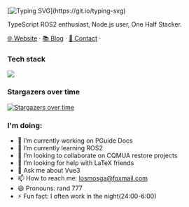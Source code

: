 [![Typing SVG](https://readme-typing-svg.demolab.com?font=JetBrains+Mono&duration=2000&pause=300&color=10F749&background=ED36FF00&multiline=true&repeat=false&width=450&height=100&lines=echo+hello......done;Hello%2C+I'm+rand777.;Glad+to+see+you+here.)](https://git.io/typing-svg)

TypeScript ROS2 enthusiast, Node.js user, One Half Stacker.

[🌐 Website](https://www.rand777.me) · [📚 Blog](https://rand777.me/blog) · [📇 Contact](mailto:losmosga@foxmail.com) ·


### Tech stack

<img src="https://skillicons.dev/icons?i=ts,nodejs,deno,react,vue,solidjs,astro,windicss,nextjs,nuxtjs,nestjs,electron,tauri,rust">

### Stargazers over time

[![Stargazers over time](https://starchart.cc/AutoMQ/automq.svg?background=%2378da8242&axis=%23ffffff&line=%2363ffdd)](https://starchart.cc/AutoMQ/automq)

### I'm doing:

- 🔭 I’m currently working on PGuide Docs
- 🌱 I’m currently learning ROS2
- 👯 I’m looking to collaborate on CQMUA restore projects
- 🤔 I’m looking for help with LaTeX friends
- 💬 Ask me about Vue3
- 📫 How to reach me: losmosga@foxmail.com
- 😄 Pronouns: rand 777
- ⚡ Fun fact: I often work in the night(24:00-6:00)
